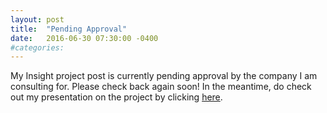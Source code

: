```yaml
---
layout: post
title:  "Pending Approval"
date:   2016-06-30 07:30:00 -0400
#categories: 
---
```


My Insight project post is currently pending approval by the company I am consulting for. Please check back again soon! In the meantime, do check out my presentation on the project by clicking <a href = "../images/presentation.pdf">here</a>.
